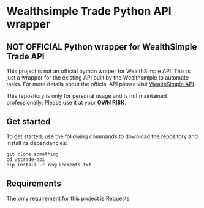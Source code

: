# Wealthsimple Trade Python API wrapper

## **NOT OFFICIAL** Python wrapper for WealthSimple Trade API

This project is not an official python wraper for WealthSimple API. This is just a wrapper for the existing API built by the Wealthsmiple to automate tasks. For more details about the official API please visit [WealthSimple API](https://developers.wealthsimple.com/).

This repository is only for personal usage and is not maintained professionally. Please use it at your **OWN RISK**.

## Get started

To get started, use the following commands to download the repository and install its dependancies:

```
git clone something
cd wstrade-api
pip install -r requirements.txt
```

## Requirements

The only requirement for this project is [Requests](https://pypi.org/project/requests/).
